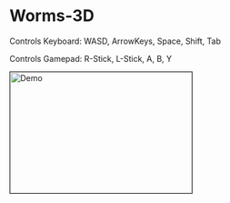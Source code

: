 # Worms-3D
 
 Controls Keyboard:
 WASD, ArrowKeys, Space, Shift, Tab
 
 Controls Gamepad:
 R-Stick, L-Stick, A, B, Y

<a href="http://www.youtube.com/watch?feature=player_embedded&v=N5dTr4vtsvg
" target="_blank"><img src="http://img.youtube.com/vi/N5dTr4vtsvg/0.jpg" 
alt="Demo" width="320" height="213" border="1" /></a>
